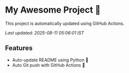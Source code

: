# My Awesome Project 🚀

This project is automatically updated using GitHub Actions.

_Last updated: 2025-08-11 05:06:01 IST_

## Features
- Auto-update README using Python 🐍
- Auto Git push with GitHub Actions 🤖
